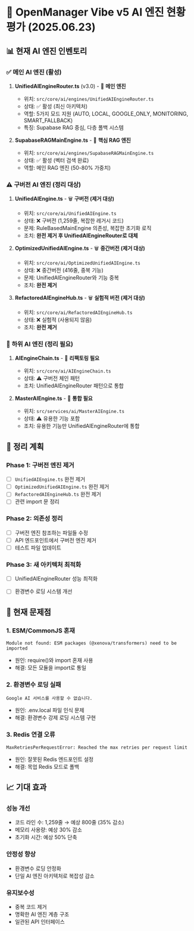 # 🤖 OpenManager Vibe v5 AI 엔진 현황 평가 (2025.06.23)

## 📊 현재 AI 엔진 인벤토리

### ✅ **메인 AI 엔진 (활성)**

1. **UnifiedAIEngineRouter.ts** (v3.0) - 🎯 **메인 엔진**

   - 위치: `src/core/ai/engines/UnifiedAIEngineRouter.ts`
   - 상태: ✅ 활성 (최신 아키텍처)
   - 역할: 5가지 모드 지원 (AUTO, LOCAL, GOOGLE_ONLY, MONITORING, SMART_FALLBACK)
   - 특징: Supabase RAG 중심, 다층 폴백 시스템

2. **SupabaseRAGMainEngine.ts** - 🎯 **핵심 RAG 엔진**
   - 위치: `src/core/ai/engines/SupabaseRAGMainEngine.ts`
   - 상태: ✅ 활성 (벡터 검색 완료)
   - 역할: 메인 RAG 엔진 (50-80% 가중치)

### ⚠️ **구버전 AI 엔진 (정리 대상)**

1. **UnifiedAIEngine.ts** - 🗑️ **구버전 (제거 대상)**

   - 위치: `src/core/ai/UnifiedAIEngine.ts`
   - 상태: ❌ 구버전 (1,259줄, 복잡한 레거시 코드)
   - 문제: RuleBasedMainEngine 의존성, 복잡한 초기화 로직
   - 조치: **완전 제거 후 UnifiedAIEngineRouter로 대체**

2. **OptimizedUnifiedAIEngine.ts** - 🗑️ **중간버전 (제거 대상)**

   - 위치: `src/core/ai/OptimizedUnifiedAIEngine.ts`
   - 상태: ❌ 중간버전 (416줄, 중복 기능)
   - 문제: UnifiedAIEngineRouter와 기능 중복
   - 조치: **완전 제거**

3. **RefactoredAIEngineHub.ts** - 🗑️ **실험적 버전 (제거 대상)**
   - 위치: `src/core/ai/RefactoredAIEngineHub.ts`
   - 상태: ❌ 실험적 (사용되지 않음)
   - 조치: **완전 제거**

### 🔧 **하위 AI 엔진 (정리 필요)**

1. **AIEngineChain.ts** - 🔄 **리팩토링 필요**

   - 위치: `src/core/ai/AIEngineChain.ts`
   - 상태: ⚠️ 구버전 체인 패턴
   - 조치: UnifiedAIEngineRouter 패턴으로 통합

2. **MasterAIEngine.ts** - 🔄 **통합 필요**
   - 위치: `src/services/ai/MasterAIEngine.ts`
   - 상태: ⚠️ 유용한 기능 포함
   - 조치: 유용한 기능만 UnifiedAIEngineRouter에 통합

## 🎯 정리 계획

### Phase 1: 구버전 엔진 제거

- [ ] `UnifiedAIEngine.ts` 완전 제거
- [ ] `OptimizedUnifiedAIEngine.ts` 완전 제거
- [ ] `RefactoredAIEngineHub.ts` 완전 제거
- [ ] 관련 import 문 정리

### Phase 2: 의존성 정리

- [ ] 구버전 엔진 참조하는 파일들 수정
- [ ] API 엔드포인트에서 구버전 엔진 제거
- [ ] 테스트 파일 업데이트

### Phase 3: 새 아키텍처 최적화

- [ ] UnifiedAIEngineRouter 성능 최적화

- [ ] 환경변수 로딩 시스템 개선

## 🚨 현재 문제점

### 1. **ESM/CommonJS 혼재**

```
Module not found: ESM packages (@xenova/transformers) need to be imported
```

- 원인: require()와 import 혼재 사용
- 해결: 모든 모듈을 import로 통일

### 2. **환경변수 로딩 실패**

```
Google AI 서비스를 사용할 수 없습니다.
```

- 원인: .env.local 파일 인식 문제
- 해결: 환경변수 강제 로딩 시스템 구현

### 3. **Redis 연결 오류**

```
MaxRetriesPerRequestError: Reached the max retries per request limit
```

- 원인: 잘못된 Redis 엔드포인트 설정
- 해결: 목업 Redis 모드로 폴백

## 📈 기대 효과

### 성능 개선

- 코드 라인 수: 1,259줄 → 예상 800줄 (35% 감소)
- 메모리 사용량: 예상 30% 감소
- 초기화 시간: 예상 50% 단축

### 안정성 향상

- 환경변수 로딩 안정화
- 단일 AI 엔진 아키텍처로 복잡성 감소

### 유지보수성

- 중복 코드 제거
- 명확한 AI 엔진 계층 구조
- 일관된 API 인터페이스
